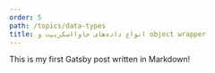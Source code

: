 ```yaml
---
order: 5
path: /topics/data-types
title: انواع داده‌های جاوااسکریپت و object wrapper
---
```

This is my first Gatsby post written in Markdown!